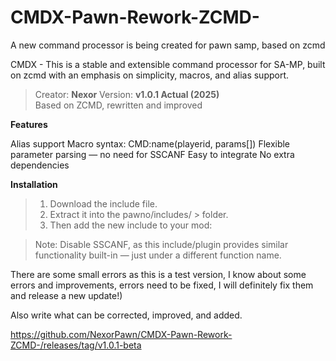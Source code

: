 # CMDX-Pawn-Rework-ZCMD-
A new command processor is being created for pawn samp, based on zcmd

CMDX - This is a stable and extensible command processor for SA-MP, built on zcmd with an emphasis on simplicity, macros, and alias support.

> Creator: **Nexor**
> Version: **v1.0.1 Actual (2025)**  
> Based on ZCMD, rewritten and improved

**Features**

Alias support
Macro syntax: CMD:name(playerid, params[])
Flexible parameter parsing — no need for SSCANF
Easy to integrate
No extra dependencies


**Installation**

>1. Download the include file.
>2. Extract it into the pawno/includes/ > folder.
>3. Then add the new include to your mod: **<cmdx>**

> Note: Disable SSCANF, as this include/plugin provides similar functionality built-in — just under a different function name.

There are some small errors as this is a test version, I know about some errors and improvements, errors need to be fixed, I will definitely fix them and release a new update!)

Also write what can be corrected, improved, and added. 

https://github.com/NexorPawn/CMDX-Pawn-Rework-ZCMD-/releases/tag/v1.0.1-beta





